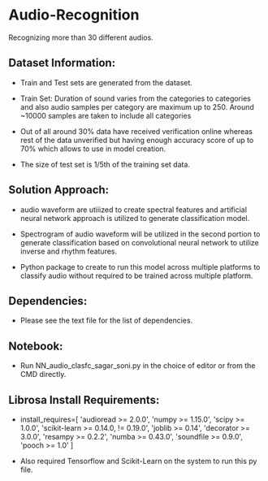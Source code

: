 # Audio-Recognition
Recognizing more than 30 different audios.

## Dataset Information:
* Train and Test sets are generated from the dataset.

* Train Set: Duration of sound varies from the categories to categories and also audio samples per category are maximum up to 250. Around ~10000 samples are taken to include all categories

* Out of all around 30% data have received verification online whereas rest of the data unverified but having enough accuracy score of up to 70% which allows to use in model creation.

* The size of test set is 1/5th of the training set data.

## Solution Approach:
* audio waveform are utiiized to create spectral features and artificial neural network approach is utilized to generate classification model.

* Spectrogram of audio waveform will be utilized in the second portion to generate classification based on convolutional neural network to utilize inverse and rhythm features.

* Python package to create to run this model across multiple platforms to classify audio
        without required to be trained across multiple platform.

## Dependencies:
* Please see the text file for the list of dependencies.

## Notebook:
* Run NN_audio_clasfc_sagar_soni.py in the choice of editor or from the CMD directly.

## Librosa Install Requirements:
* install_requires=[
			'audioread >= 2.0.0',
			'numpy >= 1.15.0',
			'scipy >= 1.0.0',
			'scikit-learn >= 0.14.0, != 0.19.0',
			'joblib >= 0.14',
			'decorator >= 3.0.0',
			'resampy >= 0.2.2',
			'numba >= 0.43.0',
			'soundfile >= 0.9.0',
			'pooch >= 1.0'
		]

* Also required Tensorflow and Scikit-Learn on the system to run this py file.

